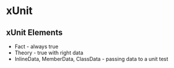 # xUnit

## xUnit Elements
  - Fact - always true
  - Theory - true with right data
  - InlineData, MemberData, ClassData - passing data to a unit test